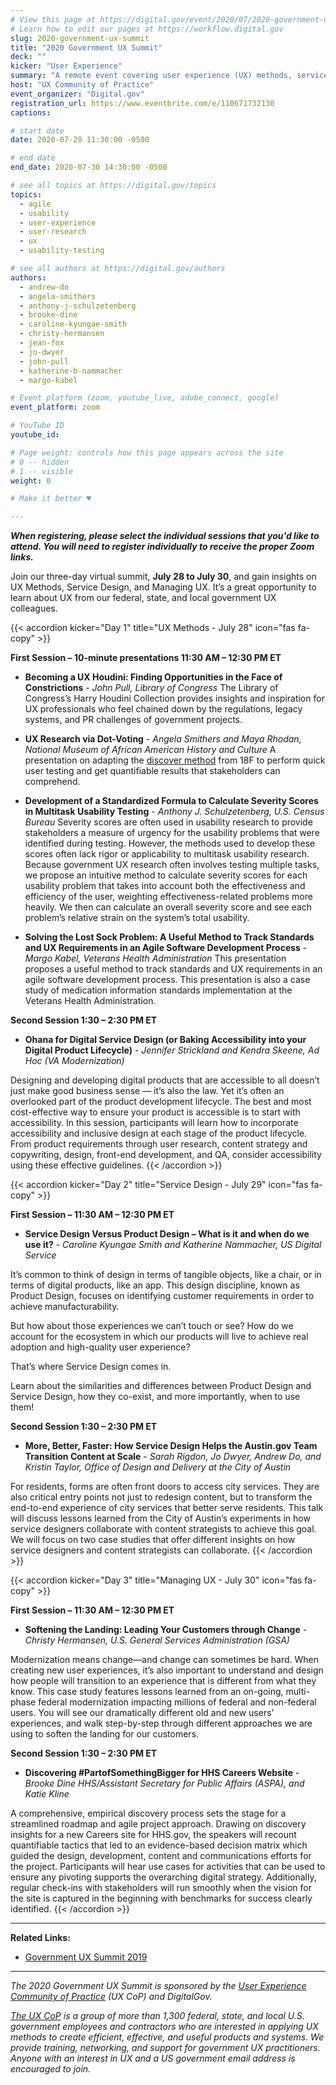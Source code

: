 ```yaml
---
# View this page at https://digital.gov/event/2020/07/2020-government-ux-summit
# Learn how to edit our pages at https://workflow.digital.gov
slug: 2020-government-ux-summit
title: "2020 Government UX Summit"
deck: ""
kicker: "User Experience"
summary: "A remote event covering user experience (UX) methods, service design, and managing UX in the government."
host: "UX Community of Practice"
event_organizer: "Digital.gov"
registration_url: https://www.eventbrite.com/e/110671732130
captions: 

# start date
date: 2020-07-28 11:30:00 -0500

# end date
end_date: 2020-07-30 14:30:00 -0500

# see all topics at https://digital.gov/topics
topics: 
  - agile
  - usability
  - user-experience
  - user-research
  - ux
  - usability-testing

# see all authors at https://digital.gov/authors
authors: 
  - andrew-do
  - angela-smithers
  - anthony-j-schulzetenberg
  - brooke-dine
  - caroline-kyungae-smith
  - christy-hermansen
  - jean-fox
  - jo-dwyer
  - john-pull
  - katherine-b-nammacher
  - margo-kabel

# Event platform (zoom, youtube_live, adobe_connect, google)
event_platform: zoom

# YouTube ID
youtube_id: 

# Page weight: controls how this page appears across the site
# 0 -- hidden
# 1 -- visible
weight: 0

# Make it better ♥

---
```


***When registering, please select the individual sessions that you'd like to attend. You will need to register individually to receive the proper Zoom links.***

Join our three-day virtual summit, **July 28 to July 30**, and gain insights on UX Methods, Service Design, and Managing UX. It’s a great opportunity to learn about UX from our federal, state, and local government UX colleagues. 

{{< accordion kicker="Day 1" title="UX Methods - July 28" icon="fas fa-copy" >}}

 **First Session – 10-minute presentations 11:30 AM – 12:30 PM ET**

 - **Becoming a UX Houdini: Finding Opportunities in the Face of Constrictions** - *John Pull, Library of Congress*
The Library of Congress’s Harry Houdini Collection provides insights and inspiration for UX professionals who feel chained down by the regulations, legacy systems, and PR challenges of government projects.

 - **UX Research via Dot-Voting** - *Angela Smithers and Maya Rhodan, National Museum of African American History and Culture*
A presentation on adapting the [discover method](https://methods.18f.gov/discover/dot-voting/) from 18F to perform quick user testing and get quantifiable results that stakeholders can comprehend.

 - **Development of a Standardized Formula to Calculate Severity Scores in Multitask Usability Testing** - *Anthony J. Schulzetenberg, U.S. Census Bureau*
Severity scores are often used in usability research to provide stakeholders a measure of urgency for the usability problems that were identified during testing. However, the methods used to develop these scores often lack rigor or applicability to multitask usability research. Because government UX research often involves testing multiple tasks, we propose an intuitive method to calculate severity scores for each usability problem that takes into account both the effectiveness and efficiency of the user, weighting effectiveness-related problems more heavily. We then can calculate an overall severity score and see each problem’s relative strain on the system’s total usability.

 - **Solving the Lost Sock Problem: A Useful Method to Track Standards and UX Requirements in an Agile Software Development Process** - *Margo Kabel, Veterans Health Administration*
This presentation proposes a useful method to track standards and UX requirements in an agile software development process. This presentation is also a case study of medication information standards implementation at the Veterans Health Administration.

**Second Session 1:30 – 2:30 PM ET**

 - **Ohana for Digital Service Design (or Baking Accessibility into your Digital Product Lifecycle)** - *Jennifer Strickland and Kendra Skeene, Ad Hoc (VA Modernization)*

Designing and developing digital products that are accessible to all doesn’t just make good business sense — it’s also the law. Yet it’s often an overlooked part of the product development lifecycle. The best and most cost-effective way to ensure your product is accessible is to start with accessibility. In this session, participants will learn how to incorporate accessibility and inclusive design at each stage of the product lifecycle. From product requirements through user research, content strategy and copywriting, design, front-end development, and QA, consider accessibility using these effective guidelines. {{< /accordion >}}

{{< accordion kicker="Day 2" title="Service Design - July 29" icon="fas fa-copy" >}}

 **First Session –  11:30 AM – 12:30 PM ET**

 - **Service Design Versus Product Design – What is it and when do we use it?** - *Caroline Kyungae Smith and Katherine Nammacher, US Digital Service*

It’s common to think of design in terms of tangible objects, like a chair, or in terms of digital products, like an app. This design discipline, known as Product Design, focuses on identifying customer requirements in order to achieve manufacturability.

But how about those experiences we can’t touch or see? How do we account for the ecosystem in which our products will live to achieve real adoption and high-quality user experience?

That’s where Service Design comes in.

Learn about the similarities and differences between Product Design and Service Design, how they co-exist, and more importantly, when to use them!

**Second Session 1:30 – 2:30 PM ET**

 - **More, Better, Faster: How Service Design Helps the Austin.gov Team Transition Content at Scale** - *Sarah Rigdon, Jo Dwyer, Andrew Do, and Kristin Taylor, Office of Design and Delivery at the City of Austin*

For residents, forms are often front doors to access city services. They are also critical entry points not just to redesign content, but to transform the end-to-end experience of city services that better serve residents. This talk will discuss lessons learned from the City of Austin’s experiments in how service designers collaborate with content strategists to achieve this goal. We will focus on two case studies that offer different insights on how service designers and content strategists can collaborate. {{< /accordion >}}

{{< accordion kicker="Day 3" title="Managing UX - July 30" icon="fas fa-copy" >}}

 **First Session –  11:30 AM – 12:30 PM ET**

 - **Softening the Landing: Leading Your Customers through Change** - *Christy Hermansen, U.S. General Services Administration (GSA)*

Modernization means change—and change can sometimes be hard. When creating new user experiences, it’s also important to understand and design how people will transition to an experience that is different from what they know. This case study features lessons learned from an on-going, multi-phase federal modernization impacting millions of federal and non-federal users. You will see our dramatically different old and new users’ experiences, and walk step-by-step through different approaches we are using to soften the landing for our customers.

**Second Session 1:30 – 2:30 PM ET**

 - **Discovering #PartofSomethingBigger for HHS Careers Website** - *Brooke Dine HHS/Assistant Secretary for Public Affairs (ASPA), and Katie Kline*

A comprehensive, empirical discovery process sets the stage for a streamlined roadmap and agile project approach. Drawing on discovery insights for a new Careers site for HHS.gov, the speakers will recount quantifiable tactics that led to an evidence-based decision matrix which guided the design, development, content and communications efforts for the project. Participants will hear use cases for activities that can be used to ensure any pivoting supports the overarching digital strategy. Additionally, regular check-ins with stakeholders will run smoothly when the vision for the site is captured in the beginning with benchmarks for success clearly identified. {{< /accordion >}}

---

**Related Links:**

 - [Government UX Summit 2019](https://digital.gov/event/2019/05/15/2019-government-ux-summit/)
 
 ---

*The 2020 Government UX Summit is sponsored by the [User Experience Community of Practice](https://digital.gov/communities/user-experience/) (UX CoP) and DigitalGov.*

*[The UX CoP](https://digital.gov/communities/user-experience/) is a group of more than 1,300 federal, state, and local U.S. government employees and contractors who are interested in applying UX methods to create efficient, effective, and useful products and systems. We provide training, networking, and support for government UX practitioners. Anyone with an interest in UX and a US government email address is encouraged to join.*
